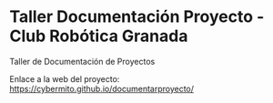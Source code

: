 # Taller Documentación Proyecto - Club Robótica Granada
Taller de Documentación de Proyectos

Enlace a la web del proyecto: https://cybermito.github.io/documentarproyecto/
